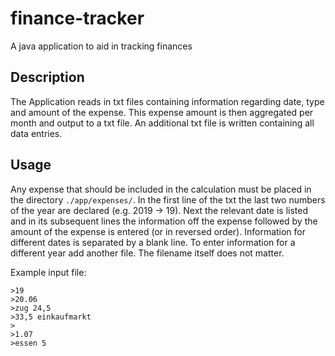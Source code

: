 # finance-tracker
A java application to aid in tracking finances

## Description
The Application reads in txt files containing information regarding date, type and amount of the expense. This expense amount is then aggregated per month and output to a txt file. An additional txt file is written containing all data entries. 

## Usage
Any expense that should be included in the calculation must be placed in the directory `./app/expenses/`. In the first line of the txt the last two numbers of the year are declared (e.g. 2019 -> 19). Next the relevant date is listed and in its subsequent lines the information off the expense followed by the amount of the expense is entered (or in reversed order). Information for different dates is separated by a blank line. To enter information for a different year add another file. The filename itself does not matter.

Example input file:
```sdsd
>19
>20.06
>zug 24,5
>33,5 einkaufmarkt
>
>1.07
>essen 5
```